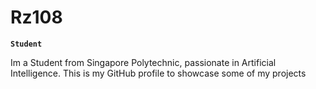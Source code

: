 # Rz108

**`Student`**

Im a Student from Singapore Polytechnic, passionate in Artificial Intelligence. This is my GitHub profile to showcase some of my projects





#


